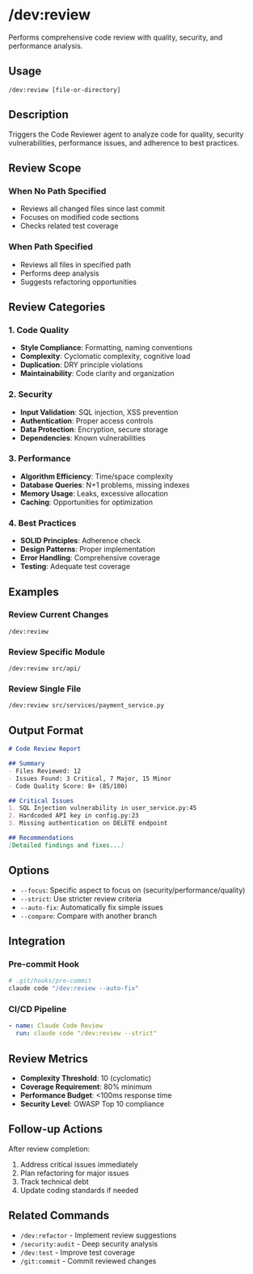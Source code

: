# /dev:review

Performs comprehensive code review with quality, security, and performance analysis.

## Usage
`/dev:review [file-or-directory]`

## Description
Triggers the Code Reviewer agent to analyze code for quality, security vulnerabilities, performance issues, and adherence to best practices.

## Review Scope

### When No Path Specified
- Reviews all changed files since last commit
- Focuses on modified code sections
- Checks related test coverage

### When Path Specified
- Reviews all files in specified path
- Performs deep analysis
- Suggests refactoring opportunities

## Review Categories

### 1. Code Quality
- **Style Compliance**: Formatting, naming conventions
- **Complexity**: Cyclomatic complexity, cognitive load
- **Duplication**: DRY principle violations
- **Maintainability**: Code clarity and organization

### 2. Security
- **Input Validation**: SQL injection, XSS prevention
- **Authentication**: Proper access controls
- **Data Protection**: Encryption, secure storage
- **Dependencies**: Known vulnerabilities

### 3. Performance
- **Algorithm Efficiency**: Time/space complexity
- **Database Queries**: N+1 problems, missing indexes
- **Memory Usage**: Leaks, excessive allocation
- **Caching**: Opportunities for optimization

### 4. Best Practices
- **SOLID Principles**: Adherence check
- **Design Patterns**: Proper implementation
- **Error Handling**: Comprehensive coverage
- **Testing**: Adequate test coverage

## Examples

### Review Current Changes
```
/dev:review
```

### Review Specific Module
```
/dev:review src/api/
```

### Review Single File
```
/dev:review src/services/payment_service.py
```

## Output Format

```markdown
# Code Review Report

## Summary
- Files Reviewed: 12
- Issues Found: 3 Critical, 7 Major, 15 Minor
- Code Quality Score: B+ (85/100)

## Critical Issues
1. SQL Injection vulnerability in user_service.py:45
2. Hardcoded API key in config.py:23
3. Missing authentication on DELETE endpoint

## Recommendations
[Detailed findings and fixes...]
```

## Options

- `--focus`: Specific aspect to focus on (security/performance/quality)
- `--strict`: Use stricter review criteria
- `--auto-fix`: Automatically fix simple issues
- `--compare`: Compare with another branch

## Integration

### Pre-commit Hook
```bash
# .git/hooks/pre-commit
claude code "/dev:review --auto-fix"
```

### CI/CD Pipeline
```yaml
- name: Claude Code Review
  run: claude code "/dev:review --strict"
```

## Review Metrics

- **Complexity Threshold**: 10 (cyclomatic)
- **Coverage Requirement**: 80% minimum
- **Performance Budget**: <100ms response time
- **Security Level**: OWASP Top 10 compliance

## Follow-up Actions

After review completion:
1. Address critical issues immediately
2. Plan refactoring for major issues
3. Track technical debt
4. Update coding standards if needed

## Related Commands

- `/dev:refactor` - Implement review suggestions
- `/security:audit` - Deep security analysis
- `/dev:test` - Improve test coverage
- `/git:commit` - Commit reviewed changes